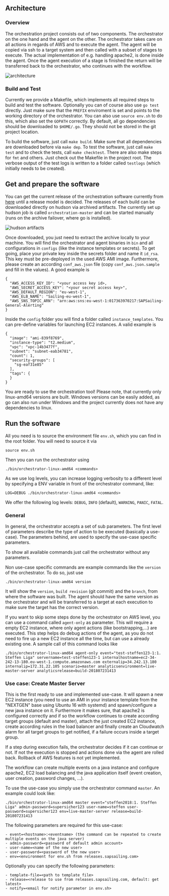 ## Architecture

### Overview
The orchestration project consists out of two components. The orchestrator on the one hand and the agent on the other.
The orchestrator takes care on all actions in regards of AWS and to execute the agent. The agent will be copied via ssh to a target system and then called with a subset of stages to execute. The actual implementation of e.g. handling apache2, is done inside the agent. Once the agent execution of a stage is finished the return will be transferred back to the orchestrator, who continues with the workflow.

![architecture](https://wiki.sapsailing.com/wiki/images/orchestration/architecture.png)

### Build and Test
Currently we provide a Makefile, which implements all required steps to build and test the software. Optionally you can of course also use `go test` directly. Just make sure that the `PREFIX` enviroment is set and points to the working directory of the orchestrator. You can also use `source env.sh` to do this, which also set the `GOPATH` correctly. By default, all go dependencies should be downloaded to `$HOME/.go`. They should not be stored in the git project location.

To build the software, just call `make build`. Make sure that all dependencies are downloaded before via `make dep`. 
To test the software, just call `make test` and to check the tests, call `make checktest`. There are also make steps for `fmt` and others. Just check out the Makefile in the project root. 
The verbose output of the test logs is written to a folder called `testlogs` (which initially needs to be created).

## Get and prepare the software
You can get the current release of the orchestration software currently from [here](http://static.sapsailing.com/orchestration-0.0.1_7f7e4e40d30f21ffeb8495a370a540c23c496745.tgz) until a release model is decided. The releases of each build can be downloaded directly on hudson via archived artifacts. The currently set up hudson job is called `orchestration-master` and can be started manually (runs on the archive failover, where go is installed).

![hudson artifacts](https://wiki.sapsailing.com/wiki/images/orchestration/hudson-artifacts.png)

Once downloaded, you just need to extract the archive locally to your machine. You will find the orchestrator and agent binaries in `bin` and all configurations in `configs` (like the instance templates or secrets).
To get going, place your private key inside the secrets folder and name it `id_rsa`. This key must be pre-deployed in the used AWS AMI image. Furthermore, please create an according `conf_aws.json` file (copy `conf_aws.json.sample` and fill in the values). A good example is

```
{
  "AWS_ACCESS_KEY_ID": "<your access key id>,
  "AWS_SECRET_ACCESS_KEY": "<your secret access key>",
  "AWS_DEFAULT_REGION": "eu-west-1",
  "AWS_ELB_NAME": "Sailing-eu-west-1",
  "AWS_SNS_TOPIC_ARN": "arn:aws:sns:eu-west-1:017363970217:SAPSailing-General-Alerting"
}
```

Inside the `config` folder you will find a folder called `instance_templates`. You can pre-define variables for launching EC2 instances. A valid example is

```
{
  "image": "ami-839f8769",
  "instance-type": "t2.medium",
  "vpc": "vpc-14b3477f",
  "subnet": "subnet-eab34781",
  "count": 1,
  "security-groups": [
    "sg-eaf31e85"
  ],
  "tags": {
  }
}

```

You are ready to use the orchestration tool! Please note, that currently only linux-amd64 versions are built. Windows versions can be easily added, as go can also run under Windows and the project currently does not have any dependencies to linux.

## Run the software
All you need is to source the environment file `env.sh`, which you can find in the root folder. You will need to source it via

```
source env.sh
```

Then you can run the orchestrator using

```
./bin/orchestrator-linux-amd64 <commands>
```

As we use log levels, you can increase logging verbosity to a different level by specifying a ENV variable in front of the orchestrator command, like:

```
LOG=DEBUG ./bin/orchestrator-linux-amd64 <commands>
```
We offer the following log levels: `DEBUG`, `INFO` (default), `WARNING`, `PANIC`, `FATAL`.

### General
In general, the orchestrator accepts a set of sub parameters. The first level of parameters describe the type of action to be executed (basically a use-case). The parameters behind, are used to specify the use-case specific parameters.

To show all available commands just call the orchestrator without any parameters.

Non use-case specific commands are example commands like the `version` of the orchestrator. To do so, just use 

```
./bin/orchestrator-linux-amd64 version
```

It will show the `version`, `build revision` (git commit) and the `branch`, from where the software was built. The agent should have the same version as the orchestrator and will be transferred to a target at each execution to make sure the target has the correct version.

If you want to skip some steps done by the orchestrator on AWS level, you can use a command called `agent-only` as parameter. This will require a empty EC2 instance, where only agent actions (like bootstrapping,...) are executed. This step helps do debug actions of the agent, as you do not need to fire up a new EC2 instance all the time, but can use a already existing one. A sample call of this command looks like

```
./bin/orchestrator-linux-amd64 agent-only event="test-steffen123-1:1. Steffen Liga" servername=test-steffen123-1 internalhostname=ec2-34-242-13-180.eu-west-1.compute.amazonaws.com externalip=34.242.13.180 internalip=172.31.22.105 scenario=master analyticsenvironment=live-master-server analyticsrelease=build-201807231413
```

### Use case: Create Master Server
This is the first ready to use and implemented use-case. It will spawn a new EC2 instance (you need to use an AMI in your instance template from the "NEXTGEN" base using Ubuntu 16 with systemd) and spawn/configure a new java instance on it. Furthermore it makes sure, that apache2 is configured correctly and if so the workflow continues to create according target groups (default and master), attach the just created EC2 instance, create according rules in the load balancer and finally create an Cloudwatch alarm for all target groups to get notified, if a failure occurs inside a target group.

If a step during execution fails, the orchestrator decides if it can continue or not. If not the execution is stopped and actions done via the agent are rolled back. Rollback of AWS features is not yet implemented.

The workflow can create multiple events on a java instance and configure apache2, EC2 load balancing and the java application itself (event creation, user creation, password changes, ...).

To use the use-case you simply use the orchestrator command `master`. An example could look like:

```
./bin/orchestrator-linux-amd64 master event="steffen2018:1. Steffen Liga" admin-password=supersicher123 user-name=steffen user-password=supersicher123 env=live-master-server release=build-201807231413
```

The following parameters are required for this use-case:

```
- event=<hostname>:<eventname> (the command can be repeated to create multiple events on the java server)
- admin-password=<password of default admin account>
- user-name=<name of the new user>
- user-password=<password of the new user>
- env=<environment for env.sh from releases.sapsailing.com>
```

Optionally you can specify the following parameters:

```
- template-file=<path to template file>
- release=<release to use from releases.sapsailing.com, default: get latest>
- notify=<email for notify parameter in env.sh>
```
